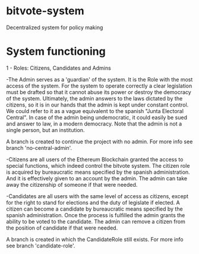 # bitvote-system
Decentralized system for policy making

# System functioning
1 - Roles: Citizens, Candidates and Admins

-The Admin serves as a 'guardian' of the system. It is the Role with the most access of the system. For the system to operate correctly a clear legislation must be drafted so that it cannot abuse its power or destroy the democracy of the system. Ultimately, the admin answers to the laws dictated by the citizens, so it is in our hands that the admin is kept under constant control. We could refer to it as a vague equivalent to the spanish "Junta Electoral Central". In case of the admin being undemocratic, it could easily be sued and answer to law, in a modern democracy. Note that the admin is not a single person, but an institution.

A branch is created to continue the project with no admin. For more info see branch 'no-central-admin'.

-Citizens are all users of the Ethereum Blockchain granted the access to special functions, which indeed control the bitvote system. The citizen role is acquired by bureaucratic means specified by the spanish administration. And it is effectively given to an account by the admin. The admin can take away the citizenship of someone if that were needed.

-Candidates are all users with the same level of access as citizens, except for the right to stand for elections and the duty of legislate if elected. A citizen can become a candidate by bureaucratic means specified by the spanish administration. Once the process is fulfilled the admin grants the ability to be voted to the candidate. The admin can remove a citizen from the position of candidate if that were needed.

A branch is created in which the CandidateRole still exists. For more info see branch 'candidate-role'.